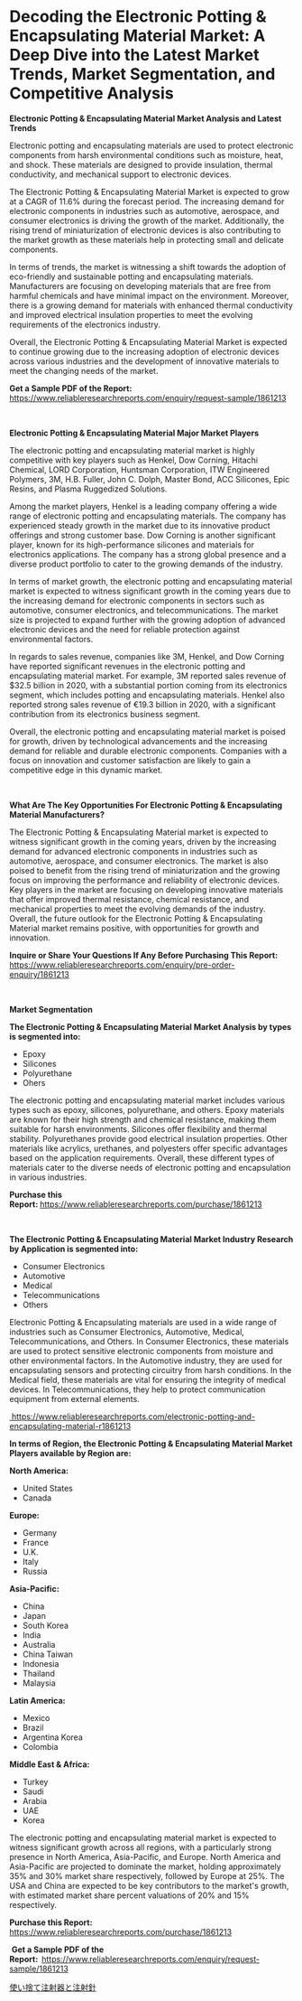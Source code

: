 <p><h1>Decoding the Electronic Potting & Encapsulating Material Market: A Deep Dive into the Latest Market Trends, Market Segmentation, and Competitive Analysis</h1></p><p><strong>Electronic Potting & Encapsulating Material Market Analysis and Latest Trends</strong></p>
<p><p>Electronic potting and encapsulating materials are used to protect electronic components from harsh environmental conditions such as moisture, heat, and shock. These materials are designed to provide insulation, thermal conductivity, and mechanical support to electronic devices.</p><p>The Electronic Potting & Encapsulating Material Market is expected to grow at a CAGR of 11.6% during the forecast period. The increasing demand for electronic components in industries such as automotive, aerospace, and consumer electronics is driving the growth of the market. Additionally, the rising trend of miniaturization of electronic devices is also contributing to the market growth as these materials help in protecting small and delicate components.</p><p>In terms of trends, the market is witnessing a shift towards the adoption of eco-friendly and sustainable potting and encapsulating materials. Manufacturers are focusing on developing materials that are free from harmful chemicals and have minimal impact on the environment. Moreover, there is a growing demand for materials with enhanced thermal conductivity and improved electrical insulation properties to meet the evolving requirements of the electronics industry.</p><p>Overall, the Electronic Potting & Encapsulating Material Market is expected to continue growing due to the increasing adoption of electronic devices across various industries and the development of innovative materials to meet the changing needs of the market.</p></p>
<p><strong>Get a Sample PDF of the Report:&nbsp;</strong> <a href="https://www.reliableresearchreports.com/enquiry/request-sample/1861213">https://www.reliableresearchreports.com/enquiry/request-sample/1861213</a></p>
<p>&nbsp;</p>
<p><strong>Electronic Potting & Encapsulating Material Major Market Players</strong></p>
<p><p>The electronic potting and encapsulating material market is highly competitive with key players such as Henkel, Dow Corning, Hitachi Chemical, LORD Corporation, Huntsman Corporation, ITW Engineered Polymers, 3M, H.B. Fuller, John C. Dolph, Master Bond, ACC Silicones, Epic Resins, and Plasma Ruggedized Solutions.</p><p>Among the market players, Henkel is a leading company offering a wide range of electronic potting and encapsulating materials. The company has experienced steady growth in the market due to its innovative product offerings and strong customer base. Dow Corning is another significant player, known for its high-performance silicones and materials for electronics applications. The company has a strong global presence and a diverse product portfolio to cater to the growing demands of the industry.</p><p>In terms of market growth, the electronic potting and encapsulating material market is expected to witness significant growth in the coming years due to the increasing demand for electronic components in sectors such as automotive, consumer electronics, and telecommunications. The market size is projected to expand further with the growing adoption of advanced electronic devices and the need for reliable protection against environmental factors.</p><p>In regards to sales revenue, companies like 3M, Henkel, and Dow Corning have reported significant revenues in the electronic potting and encapsulating material market. For example, 3M reported sales revenue of $32.5 billion in 2020, with a substantial portion coming from its electronics segment, which includes potting and encapsulating materials. Henkel also reported strong sales revenue of €19.3 billion in 2020, with a significant contribution from its electronics business segment.</p><p>Overall, the electronic potting and encapsulating material market is poised for growth, driven by technological advancements and the increasing demand for reliable and durable electronic components. Companies with a focus on innovation and customer satisfaction are likely to gain a competitive edge in this dynamic market.</p></p>
<p>&nbsp;</p>
<p><strong>What Are The Key Opportunities For Electronic Potting & Encapsulating Material Manufacturers?</strong></p>
<p><p>The Electronic Potting & Encapsulating Material market is expected to witness significant growth in the coming years, driven by the increasing demand for advanced electronic components in industries such as automotive, aerospace, and consumer electronics. The market is also poised to benefit from the rising trend of miniaturization and the growing focus on improving the performance and reliability of electronic devices. Key players in the market are focusing on developing innovative materials that offer improved thermal resistance, chemical resistance, and mechanical properties to meet the evolving demands of the industry. Overall, the future outlook for the Electronic Potting & Encapsulating Material market remains positive, with opportunities for growth and innovation.</p></p>
<p><strong>Inquire or Share Your Questions If Any Before Purchasing This Report:</strong> <a href="https://www.reliableresearchreports.com/enquiry/pre-order-enquiry/1861213">https://www.reliableresearchreports.com/enquiry/pre-order-enquiry/1861213</a></p>
<p>&nbsp;</p>
<p><strong>Market Segmentation</strong></p>
<p><strong>The Electronic Potting & Encapsulating Material Market Analysis by types is segmented into:</strong></p>
<p><ul><li>Epoxy</li><li>Silicones</li><li>Polyurethane</li><li>Ohers</li></ul></p>
<p><p>The electronic potting and encapsulating material market includes various types such as epoxy, silicones, polyurethane, and others. Epoxy materials are known for their high strength and chemical resistance, making them suitable for harsh environments. Silicones offer flexibility and thermal stability. Polyurethanes provide good electrical insulation properties. Other materials like acrylics, urethanes, and polyesters offer specific advantages based on the application requirements. Overall, these different types of materials cater to the diverse needs of electronic potting and encapsulation in various industries.</p></p>
<p><strong>Purchase this Report:&nbsp;</strong><a href="https://www.reliableresearchreports.com/purchase/1861213">https://www.reliableresearchreports.com/purchase/1861213</a></p>
<p>&nbsp;</p>
<p><strong>The Electronic Potting & Encapsulating Material Market Industry Research by Application is segmented into:</strong></p>
<p><ul><li>Consumer Electronics</li><li>Automotive</li><li>Medical</li><li>Telecommunications</li><li>Others</li></ul></p>
<p><p>Electronic Potting & Encapsulating materials are used in a wide range of industries such as Consumer Electronics, Automotive, Medical, Telecommunications, and Others. In Consumer Electronics, these materials are used to protect sensitive electronic components from moisture and other environmental factors. In the Automotive industry, they are used for encapsulating sensors and protecting circuitry from harsh conditions. In the Medical field, these materials are vital for ensuring the integrity of medical devices. In Telecommunications, they help to protect communication equipment from external elements.</p></p>
<p><a href="https://www.reliableresearchreports.com/electronic-potting-and-encapsulating-material-r1861213">&nbsp;https://www.reliableresearchreports.com/electronic-potting-and-encapsulating-material-r1861213</a></p>
<p><strong>In terms of Region, the Electronic Potting & Encapsulating Material Market Players available by Region are:</strong></p>
<p>
    <p> <strong> North America: </strong>
        <ul>
            <li>United States</li>
            <li>Canada</li>
        </ul>
        </p> 
    <p> <strong> Europe: </strong>
        <ul>
            <li>Germany</li>
            <li>France</li>
            <li>U.K.</li>
            <li>Italy</li>
            <li>Russia</li>
        </ul>
        </p> 
    <p> <strong> Asia-Pacific: </strong>
        <ul>
            <li>China</li>
            <li>Japan</li>
            <li>South Korea</li>
            <li>India</li>
            <li>Australia</li>
            <li>China Taiwan</li>
            <li>Indonesia</li>
            <li>Thailand</li>
            <li>Malaysia</li>
        </ul>
        </p> 
    <p> <strong> Latin America: </strong>
        <ul>
            <li>Mexico</li>
            <li>Brazil</li>
            <li>Argentina Korea</li>
            <li>Colombia</li>
        </ul>
        </p> 
    <p> <strong> Middle East & Africa: </strong>
        <ul>
            <li>Turkey</li>
            <li>Saudi</li>
            <li>Arabia</li>
            <li>UAE</li>
            <li>Korea</li>
        </ul>
    </p>
    </p>
<p><p>The electronic potting and encapsulating material market is expected to witness significant growth across all regions, with a particularly strong presence in North America, Asia-Pacific, and Europe. North America and Asia-Pacific are projected to dominate the market, holding approximately 35% and 30% market share respectively, followed by Europe at 25%. The USA and China are expected to be key contributors to the market's growth, with estimated market share percent valuations of 20% and 15% respectively.</p></p>
<p><strong>Purchase this Report: </strong><a href="https://www.reliableresearchreports.com/purchase/1861213">https://www.reliableresearchreports.com/purchase/1861213</a></p>
<p>&nbsp;<strong>Get a Sample PDF of the Report:&nbsp;&nbsp;</strong><a href="https://www.reliableresearchreports.com/enquiry/request-sample/1861213">https://www.reliableresearchreports.com/enquiry/request-sample/1861213</a></p>
<p><strong></strong></p>
<p><p><a href="https://github.com/JanickJohns/Market-Research-Report-List-2/blob/main/27226404859.md">使い捨て注射器と注射針</a></p></p>
